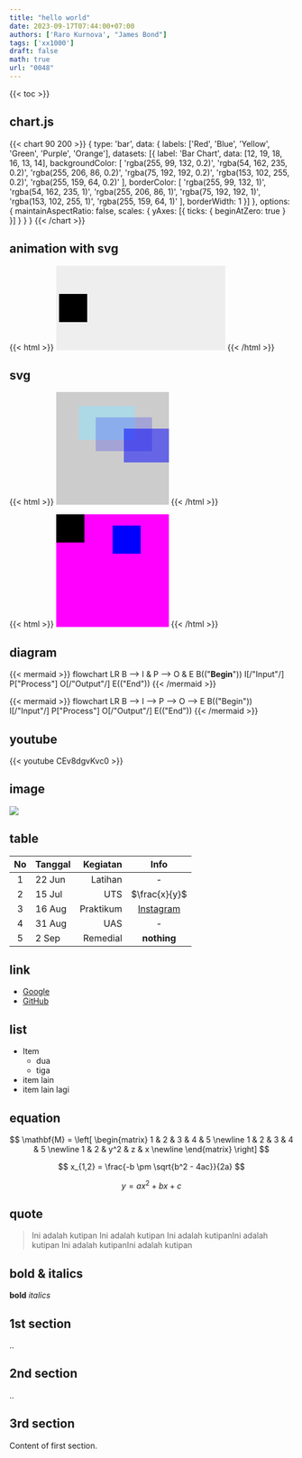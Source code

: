 ```yaml
---
title: "hello world"
date: 2023-09-17T07:44:00+07:00
authors: ['Raro Kurnova', "James Bond"]
tags: ['xx1000']
draft: false
math: true
url: "0048"
---
```

{{< toc >}}

## chart.js
{{< chart 90 200 >}}
{
    type: 'bar',
    data: {
        labels: ['Red', 'Blue', 'Yellow', 'Green', 'Purple', 'Orange'],
        datasets: [{
            label: 'Bar Chart',
            data: [12, 19, 18, 16, 13, 14],
            backgroundColor: [
                'rgba(255, 99, 132, 0.2)',
                'rgba(54, 162, 235, 0.2)',
                'rgba(255, 206, 86, 0.2)',
                'rgba(75, 192, 192, 0.2)',
                'rgba(153, 102, 255, 0.2)',
                'rgba(255, 159, 64, 0.2)'
            ],
            borderColor: [
                'rgba(255, 99, 132, 1)',
                'rgba(54, 162, 235, 1)',
                'rgba(255, 206, 86, 1)',
                'rgba(75, 192, 192, 1)',
                'rgba(153, 102, 255, 1)',
                'rgba(255, 159, 64, 1)'
            ],
            borderWidth: 1
        }]
    },
    options: {
        maintainAspectRatio: false,
        scales: {
            yAxes: [{
                ticks: {
                    beginAtZero: true
                }
            }]
        }
    }
}
{{< /chart >}}

## animation with svg
{{< html >}}
<svg style="background: #eee;">
  <rect x="0" y="50" width="50" height="50">
    <animate
      attributeName="x"
      from="0" to="300"
      begin="0s" dur="2s"
      repeatCount="indefinite" />
  </rect>
</svg>
{{< /html >}}


## svg
{{< html >}}
<svg style="background: #ccc;" width="200" height="200">
  <rect x="40" y="25" width="100" height="60"
  style="
    fill: lightblue;">
  </rect>
  <rect x="70" y="45" width="100" height="60"
  style="
    fill: blue;
    fill-opacity: 0.2;">
  </rect>
  <rect x="120" y="65" width="100" height="60"
  style="
    fill: blue;
    fill-opacity: 0.5;">
  </rect>
</svg>
{{< /html >}}


{{< html >}}
<svg style="background: magenta;" width="200" height="200">
  <rect width="50" height="50"></rect>
  <rect x="100" y="20" width="50" height="50" fill="blue"></rect>
</svg>
{{< /html >}}


## diagram
{{< mermaid >}}
flowchart LR
  B --> I & P --> O & E
  B(("<b>Begin</b>"))
  I[/"Input"/]
  P["Process"]
  O[/"Output"/]
  E(("End"))
{{< /mermaid >}}


{{< mermaid >}}
flowchart LR
  B --> I --> P --> O --> E
  B(("Begin"))
  I[/"Input"/]
  P["Process"]
  O[/"Output"/]
  E(("End"))
{{< /mermaid >}}


## youtube
{{< youtube CEv8dgvKvc0 >}}


## image
![](https://encrypted-tbn0.gstatic.com/images?q=tbn:ANd9GcSwkZVEQYXZON_NijxLgbMBAPWQ4XHIhpZusYzwX1M2Uky2vJJw8VTB3pb0vI257b6BDik&usqp=CAU)


## table
No | Tanggal | Kegiatan | Info
:-: | :- | -: | :-:
1 | 22 Jun | Latihan | -
2 | 15 Jul | UTS | $\frac{x}{y}$
3 | 16 Aug | Praktikum | [Instagram](https://www.instagram.com/)
4 | 31 Aug | UAS | -
5 | 2 Sep  | Remedial | **nothing**




## link
+ [Google](https://www.google.com/)
+ [GitHub](https://github.com)


## list
+ Item
  - dua
  - tiga
+ item lain
+ item lain lagi


## equation
$$
\mathbf{M} = 
\left[
\begin{matrix}
1 & 2 & 3 & 4 & 5 \newline
1 & 2 & 3 & 4 & 5 \newline
1 & 2 & y^2 & z & x \newline
\end{matrix}
\right]
$$


$$
x_{1,2} = \frac{-b \pm \sqrt{b^2 - 4ac}}{2a}
$$


$$\tag{23}
y = ax^2 + bx + c
$$


## quote

> Ini adalah kutipan Ini adalah kutipan Ini adalah kutipanIni adalah kutipan Ini adalah kutipanIni adalah kutipan

## bold & italics

**bold** _italics_



## 1st section
..

## 2nd section
..

## 3rd section
Content of first section.

